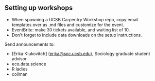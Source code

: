 ## Setting up workshops
* When spawning a UCSB Carpentry Workshop repo, copy email templates over as .md files and customize for the event.
* EventBrite:  make 30 tickets available, and waiting list of 10.
* Don't forget to include data downloads on the setup instructions.

Send announcements to:
* [Erika Klukovitch] (erika@soc.ucsb.edu), Sociology graduate student advisor
* eco.data.science
* R ladies
* collman
